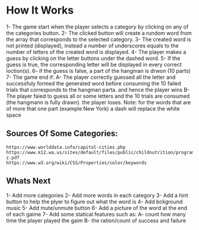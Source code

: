 # How It Works
  1- The game start when the player selects a category by clicking on any of the categories button.
  2- The clicked button will create a rundom word from the array that corresponds to the selected category.
  3- The created word is not printed (displayed), instead a number of underscores equals to the number of letters of the created word is displayed.
  4- The player makes a guess by clicking on the letter buttons under the dashed word.
  5- If the guess is true, the corresponding letter will be displayed in every correct loction(s).
  6- if the guess is false, a part of the hangman is drwon (10 parts)
  7- The game end if:
     A- The player correctly guessed all the letter and successfuly formed the generated word before consuming the 10 failed trials that corresponds to the hangman parta.
        and hence the player wins
     B- The player faied to guess all or some letters and the 10 trials are consumed (the hangmann is fully drawn). the player loses.
  Note: for the words that are of more that one part (example New York) a dash will replace the white space
 
 ## Sources Of Some Categories:
    https://www.worlddata.info/capital-cities.php
    https://www.k12.wa.us/sites/default/files/public/childnutrition/programs/ffvp/pubdocs/vegetablesa-z.pdf
    https://www.w3.org/wiki/CSS/Properties/color/keywords
## Whats Next
   1- Add more categories
   2- Add more words in each category
   3- Add a hint button to help the plyer to figure out what the word is
   4- Add bckground music
   5- Add mute/unmute button
   6- Add a picture of the word at the end of each gaime
   7- Add some statical features such as:
      A- count how many time the player played the gaim
      B- the ration/count of success and failure
